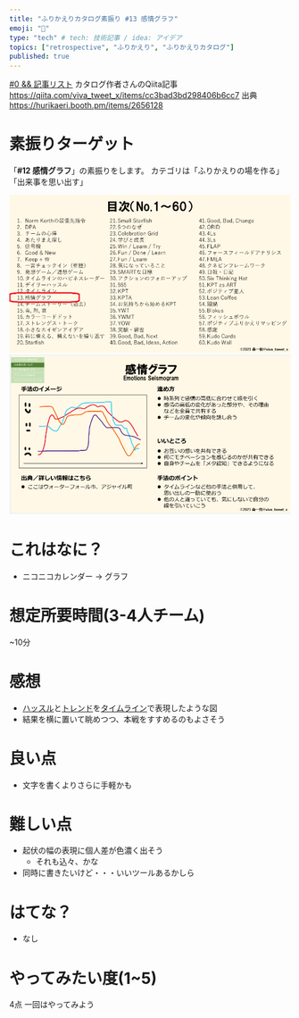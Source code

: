 ```yaml
---
title: "ふりかえりカタログ素振り #13 感情グラフ"
emoji: "🕌"
type: "tech" # tech: 技術記事 / idea: アイデア
topics: ["retrospective", "ふりかえり", "ふりかえりカタログ"]
published: true
---
```


[#0 && 記事リスト](/datsuns/articles/retrospective-su-bu-ri-0.md)
カタログ作者さんのQiita記事
https://qiita.com/viva_tweet_x/items/cc3bad3bd298406b6cc7
出典
https://hurikaeri.booth.pm/items/2656128

# 素振りターゲット

「**\#12 感情グラフ**」の素振りをします。
カテゴリは「ふりかえりの場を作る」「出来事を思い出す」

![target](/images/retrospective-su-bu-ri/13-target.png)
![pattern](/images/retrospective-su-bu-ri/13-pattern.png)

# これはなに？

* ニコニコカレンダー → グラフ

# 想定所要時間(3-4人チーム)

~10分

# 感想

* [ハッスル](/datsuns/articles/retrospective-su-bu-ri-11-daily-hassle.md)と[トレンド](/datsuns/articles/retrospective-su-bu-ri-12-trend-of-today.md)を[タイムライン](/datsuns/articles/retrospective-su-bu-ri-12-2-timeline.md)で表現したような図
* 結果を横に置いて眺めつつ、本戦をすすめるのもよさそう

# 良い点

* 文字を書くよりさらに手軽かも

# 難しい点

* 起伏の幅の表現に個人差が色濃く出そう
   * それも込々、かな
* 同時に書きたいけど・・・いいツールあるかしら

# はてな？

* なし

# やってみたい度(1~5)

4点
一回はやってみよう


